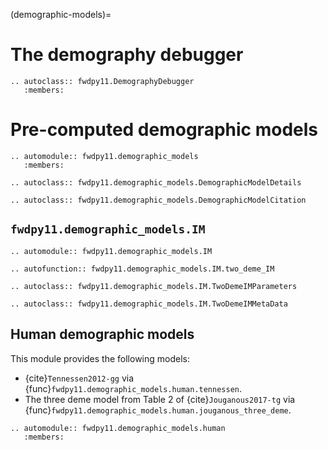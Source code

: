 (demographic-models)=

# The demography debugger

```{eval-rst}
.. autoclass:: fwdpy11.DemographyDebugger
   :members:
```

# Pre-computed demographic models

```{eval-rst}
.. automodule:: fwdpy11.demographic_models
   :members:
```

```{eval-rst}
.. autoclass:: fwdpy11.demographic_models.DemographicModelDetails
```

```{eval-rst}
.. autoclass:: fwdpy11.demographic_models.DemographicModelCitation
```

## `fwdpy11.demographic_models.IM`

```{eval-rst}
.. automodule:: fwdpy11.demographic_models.IM
```

```{eval-rst}
.. autofunction:: fwdpy11.demographic_models.IM.two_deme_IM
```

```{eval-rst}
.. autoclass:: fwdpy11.demographic_models.IM.TwoDemeIMParameters
```

```{eval-rst}
.. autoclass:: fwdpy11.demographic_models.IM.TwoDemeIMMetaData
```

## Human demographic models

This module provides the following models:

* {cite}`Tennessen2012-gg` via {func}`fwdpy11.demographic_models.human.tennessen`.
* The three deme model from Table 2 of {cite}`Jouganous2017-tg` via {func}`fwdpy11.demographic_models.human.jouganous_three_deme`.

```{eval-rst}
.. automodule:: fwdpy11.demographic_models.human
   :members:
```


